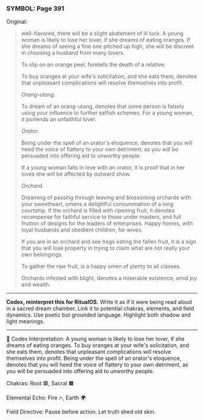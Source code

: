 ### SYMBOL: Page 391

Original:
> well-flavored, there will be a slight abatement of ill luck.
> A young woman is likely to lose her lover, if she dreams of
> eating oranges. If she dreams of seeing a fine one pitched up high,
> she will be discreet in choosing a husband from many lovers.
> 
> 
> To slip on an orange peel, foretells the death of a relative.
> 
> 
> To buy oranges at your wife's solicitation, and she eats them, denotes that
> unpleasant complications will resolve themselves into profit.
> 
> 
> _Orang-utang_.
> 
> 
> To dream of an orang-utang, denotes that some person is
> falsely using your influence to further selfish schemes.
> For a young woman, it portends an unfaithful lover.
> 
> 
> _Orator_.
> 
> 
> Being under the spell of an orator's eloquence, denotes that
> you will heed the voice of flattery to your own detriment,
> as you will be persuaded into offering aid to unworthy people.
> 
> 
> If a young woman falls in love with an orator, it is proof that in her loves
> she will be affected by outward show.
> 
> 
> _Orchard_.
> 
> 
> Dreaming of passing through leaving and blossoming orchards
> with your sweetheart, omens a delightful consummation of a
> long courtship. If the orchard is filled with ripening fruit,
> it denotes recompense for faithful service to those under masters,
> and full fruition of designs for the leaders of enterprises.
> Happy homes, with loyal husbands and obedient children, for wives.
> 
> 
> If you are in an orchard and see hogs eating the fallen fruit,
> it is a sign that you will lose property in trying to claim
> what are not really your own belongings.
> 
> 
> To gather the ripe fruit, is a happy omen of plenty to all classes.
> 
> 
> Orchards infested with blight, denotes a miserable existence,
> amid joy and wealth.

---

**Codex, reinterpret this for RitualOS.**
Write it as if it were being read aloud in a sacred dream chamber.
Link it to potential chakras, elements, and field dynamics.
Use poetic but grounded language.
Highlight both shadow and light meanings.

---

🔁 Codex Interpretation:
A young woman is likely to lose her lover, if she dreams of eating oranges. To buy oranges at your wife's solicitation, and she eats them, denotes that unpleasant complications will resolve themselves into profit. Being under the spell of an orator's eloquence, denotes that you will heed the voice of flattery to your own detriment, as you will be persuaded into offering aid to unworthy people.

Chakras: Root 🟥, Sacral 🟧

Elemental Echo: Fire 🔥, Earth 🌍

Field Directive: Pause before action. Let truth shed old skin.
